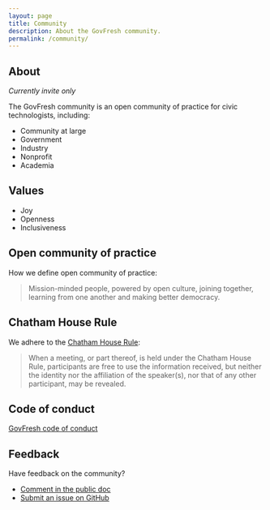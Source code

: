 ```yaml
---
layout: page
title: Community
description: About the GovFresh community.
permalink: /community/
---
```


## About

*Currently invite only*

The GovFresh community is an open community of practice for civic technologists, including:

* Community at large
* Government
* Industry
* Nonprofit
* Academia

## Values

* Joy
* Openness
* Inclusiveness

## Open community of practice

How we define open community of practice:

> Mission-minded people, powered by open culture, joining together, learning from one another and making better democracy.

## Chatham House Rule

We adhere to the [Chatham House Rule](https://en.wikipedia.org/wiki/Chatham_House_Rule):

> When a meeting, or part thereof, is held under the Chatham House Rule, participants are free to use the information received, but neither the identity nor the affiliation of the speaker(s), nor that of any other participant, may be revealed.

## Code of conduct

[GovFresh code of conduct](/conduct/)

## Feedback

Have feedback on the community?

* [Comment in the public doc](https://docs.google.com/document/d/1a30-qBORM54_8FhCvS1BrWojhwdHRti1Vn05tj1f4jQ/edit?usp=sharing)
* [Submit an issue on GitHub](
https://github.com/govfresh/govfresh.github.io/issues/new?assignees=&labels=general&template=general.md&title=)